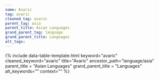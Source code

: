 ```yaml
---
name: Avaric
tag: avaric
cleaned_tag: avaric
parent_tag: asia
parent_title: Asian Languages
grand_parent_tag: language
grand_parent_title: Languages
alt_tags: 
---
```


{% include data-table-template.html 
  keyword="avaric" 
  cleaned_keyword="avaric" 
  title="Avaric"
  ancestor_path="language/asia" 
  parent_title = "Asian Languages"
  grand_parent_title = "Languages"
  alt_keywords=""
  context=""
%}

